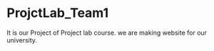 # ProjctLab_Team1
It is our Project of Project lab course.
we are making website for our university.
